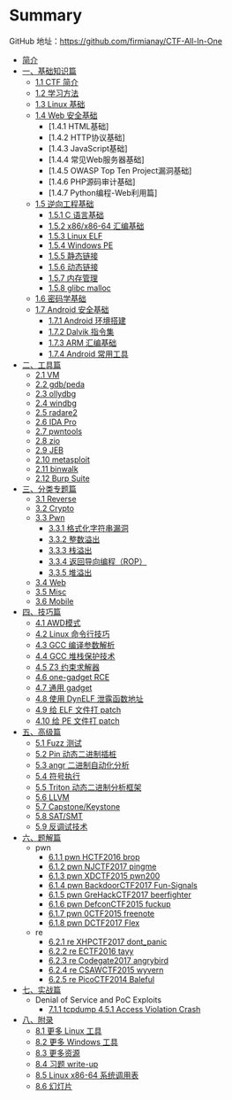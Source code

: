 # Summary

GitHub 地址：https://github.com/firmianay/CTF-All-In-One


* [简介](README.md)
* [一、基础知识篇](doc/1_basic.md)
    * [1.1 CTF 简介](doc/1.1_ctf.md)
    * [1.2 学习方法](doc/1.2_how_to_learn.md)
    * [1.3 Linux 基础](doc/1.3_linux_basic.md)
    * [1.4 Web 安全基础](doc/1.4_web_basic.md)
        * [1.4.1 HTML基础]
        * [1.4.2 HTTP协议基础]
        * [1.4.3 JavaScript基础]
        * [1.4.4 常见Web服务器基础]
        * [1.4.5 OWASP Top Ten Project漏洞基础]
        * [1.4.6 PHP源码审计基础]
        * [1.4.7 Python编程-Web利用篇]
    * [1.5 逆向工程基础](doc/1.5_reverse_basic.md)
        * [1.5.1 C 语言基础](doc/1.5.1_c_basic.md)
        * [1.5.2 x86/x86-64 汇编基础](doc/1.5.2_x86&x64.md)
        * [1.5.3 Linux ELF](doc/1.5.3_elf.md)
        * [1.5.4 Windows PE](doc/1.5.4_pe.md)
        * [1.5.5 静态链接](doc/1.5.5_static_link.md)
        * [1.5.6 动态链接](doc/1.5.6_dynamic_link.md)
        * [1.5.7 内存管理](doc/1.5.7_memory.md)
        * [1.5.8 glibc malloc](doc/1.5.8_glibc_malloc.md)
    * [1.6 密码学基础](doc/1.6_crypto_basic.md)
    * [1.7 Android 安全基础](doc/1.7_android_basic.md)
        * [1.7.1 Android 环境搭建](doc/1.7.1_android_env.md)
        * [1.7.2 Dalvik 指令集](doc/1.7.2_dalvik.md)
        * [1.7.3 ARM 汇编基础](doc/1.7.3_arm.md)
        * [1.7.4 Android 常用工具](doc/1.7.4_android_tools.md)
* [二、工具篇](doc/2_tools.md)
    * [2.1 VM](doc/2.1_vm.md)
    * [2.2 gdb/peda](doc/2.2_gdb.md)
    * [2.3 ollydbg](doc/2.3_ollydbg.md)
    * [2.4 windbg](doc/2.4_windbg.md)
    * [2.5 radare2](doc/2.5_radare2.md)
    * [2.6 IDA Pro](doc/2.6_idapro.md)
    * [2.7 pwntools](doc/2.7_pwntools.md)
    * [2.8 zio](doc/2.8_zio.md)
    * [2.9 JEB](doc/2.9_jeb.md)
    * [2.10 metasploit](doc/2.10_metasploit.md)
    * [2.11 binwalk](doc/2.11_binwalk.md)
    * [2.12 Burp Suite](doc/2.12_burpsuite.md)
* [三、分类专题篇](doc/3_topics.md)
    * [3.1 Reverse](doc/3.1_reverse.md)
    * [3.2 Crypto](doc/3.2_crypto.md)
    * [3.3 Pwn](doc/3.3_pwn.md)
      * [3.3.1 格式化字符串漏洞](doc/3.3.1_format_string.md)
      * [3.3.2 整数溢出](doc/3.3.2_integer_overflow.md)
      * [3.3.3 栈溢出](doc/3.3.3_stack_overflow.md)
      * [3.3.4 返回导向编程（ROP）](doc/3.3.4_rop.md)
      * [3.3.5 堆溢出](doc/3.3.5_heap_overflow.md)
    * [3.4 Web](doc/3.4_web.md)
    * [3.5 Misc](doc/3.5_misc.md)
    * [3.6 Mobile](doc/3.6_mobile.md)
* [四、技巧篇](doc/4_tips.md)
    * [4.1 AWD模式](doc/4.1_AWD.md)
    * [4.2 Linux 命令行技巧](doc/4.2_Linux_terminal_tips.md)
    * [4.3 GCC 编译参数解析](doc/4.3_gcc_arg.md)
    * [4.4 GCC 堆栈保护技术](doc/4.4_gcc_sec.md)
    * [4.5 Z3 约束求解器](doc/4.5_z3.md)
    * [4.6 one-gadget RCE](doc/4.6_one-gadget_rce.md)
    * [4.7 通用 gadget](doc/4.7_common_gadget.md)
    * [4.8 使用 DynELF 泄露函数地址](doc/4.8_dynelf.md)
    * [4.9 给 ELF 文件打 patch](doc/4.9_patch_elf.md)
    * [4.10 给 PE 文件打 patch](doc/4.10_patch_pe.md)
* [五、高级篇](doc/5_advanced.md)
    * [5.1 Fuzz 测试](doc/5.1_fuzz.md)
    * [5.2 Pin 动态二进制插桩](doc/5.2_pin.md)
    * [5.3 angr 二进制自动化分析](doc/5.3_angr.md)
    * [5.4 符号执行](doc/5.4_symbolic.md)
    * [5.5 Triton 动态二进制分析框架](doc/5.5_triton.md)
    * [5.6 LLVM](doc/5.6_llvm.md)
    * [5.7 Capstone/Keystone](doc/5.7_cap-keystone.md)
    * [5.8 SAT/SMT](doc/5.8_sat-smt.md)
    * [5.9 反调试技术](doc/5.9_antidbg.md)
* [六、题解篇](doc/6_writeup.md)
  * pwn
    * [6.1.1 pwn HCTF2016 brop](doc/6.1.1_pwn_hctf2016_brop.md)
    * [6.1.2 pwn NJCTF2017 pingme](doc/6.1.2_pwn_njctf2017_pingme.md)
    * [6.1.3 pwn XDCTF2015 pwn200](doc/6.1.3_pwn_xdctf2015_pwn200.md)
    * [6.1.4 pwn BackdoorCTF2017 Fun-Signals](doc/6.1.4_pwn_backdoorctf2017_fun_signals.md)
    * [6.1.5 pwn GreHackCTF2017 beerfighter](doc/6.1.5_pwn_grehackctf2017_beerfighter.md)
    * [6.1.6 pwn DefconCTF2015 fuckup](doc/6.1.6_pwn_defconctf2015_fuckup.md)
    * [6.1.7 pwn 0CTF2015 freenote](doc/6.1.7_pwn_0ctf2015_freenote.md)
    * [6.1.8 pwn DCTF2017 Flex](doc/6.1.8_pwn_dctf2017_flex.md)
  * re
    * [6.2.1 re XHPCTF2017 dont_panic](doc/6.2.1_re_xhpctf2017_dont_panic.md)
    * [6.2.2 re ECTF2016 tayy](doc/6.2.2_re_ectf2016_tayy.md)
    * [6.2.3 re Codegate2017 angrybird](doc/6.2.3_re_codegate2017_angrybird.md)
    * [6.2.4 re CSAWCTF2015 wyvern](doc/6.2.4_re_csawctf2015_wyvern.md)
    * [6.2.5 re PicoCTF2014 Baleful](doc/6.2.5_re_picoctf2014_baleful.md)
* [七、实战篇](doc/7_exploit.md)
  * Denial of Service and PoC Exploits
    * [7.1.1 tcpdump 4.5.1 Access Violation Crash](doc/7.1.1_dos_tcpdump_crash.md)
* [八、附录](doc/8_appendix.md)
  * [8.1 更多 Linux 工具](doc/8.1_Linuxtools.md)
  * [8.2 更多 Windows 工具](doc/8.2_wintools.md)
  * [8.3 更多资源](doc/8.3_books&blogs.md)
  * [8.4 习题 write-up](doc/8.4_writeup.md)
  * [8.5 Linux x86-64 系统调用表](doc/8.5_syscall.md)
  * [8.6 幻灯片](doc/8.6_slides.md)
